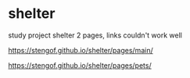 # shelter

study project shelter
2 pages, links couldn't work well

https://stengof.github.io/shelter/pages/main/

https://stengof.github.io/shelter/pages/pets/

